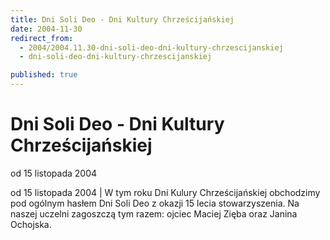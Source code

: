 ```yaml
---
title: Dni Soli Deo - Dni Kultury Chrześcijańskiej
date: 2004-11-30
redirect_from: 
  - 2004/2004.11.30-dni-soli-deo-dni-kultury-chrzescijanskiej
  - dni-soli-deo-dni-kultury-chrzescijanskiej

published: true
---
```




# Dni Soli Deo - Dni Kultury Chrześcijańskiej

<time>od 15 listopada 2004</time>

od 15 listopada 2004 | W tym roku Dni Kulury Chrześcijańskiej obchodzimy pod ogólnym hasłem Dni Soli Deo z okazji 15 lecia stowarzyszenia. Na naszej uczelni zagoszczą tym razem: ojciec Maciej Zięba oraz Janina Ochojska.

<!--CONTENT FROM OLD SERVER (jos before 2013): od 15 listopada 2004 | W tym roku Dni Kulury Chrześcijańskiej obchodzimy pod ogólnym hasłem Dni Soli Deo z okazji 15 lecia stowarzyszenia. Na naszej uczelni zagoszczą tym razem: ojciec Maciej Zięba oraz Janina Ochojska. 
-->

<!--{{json:{"created_date":"2004-11-30 10:10:10","publish_down":"0000-00-00 00:00:00","id":"178"}}}-->
